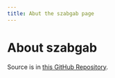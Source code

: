 ```yaml
---
title: Abut the szabgab page
---
```


# About szabgab

Source is in [this GitHub Repository](https://github.com/szabgab/szabgab.github.io).

